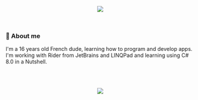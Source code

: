 <p align=center>
  <href a="https://github.com/JustAeris">
    <img src="https://i.imgur.com/Ht0TsmS.gif">
  <href/>
</p>
<br/>

### 🤔 About me
<p>I'm a 16 years old French dude, learning how to program and develop apps.<br/>
I'm working with Rider from JetBrains and LINQPad and learning using C# 8.0 in a Nutshell.</p>
<br/>
<br/>
<p align=center>
  <img src="https://i.imgur.com/uoeCshu.gif">
</p>
